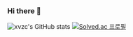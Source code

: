 ### Hi there 👋

![ xvzc's GitHub stats ](https://github-readme-stats.vercel.app/api?username=xvzc&count_private=true)
[![Solved.ac 프로필](http://mazassumnida.wtf/api/generate_badge?boj=jry9913)](https://solved.ac/jry9913)
